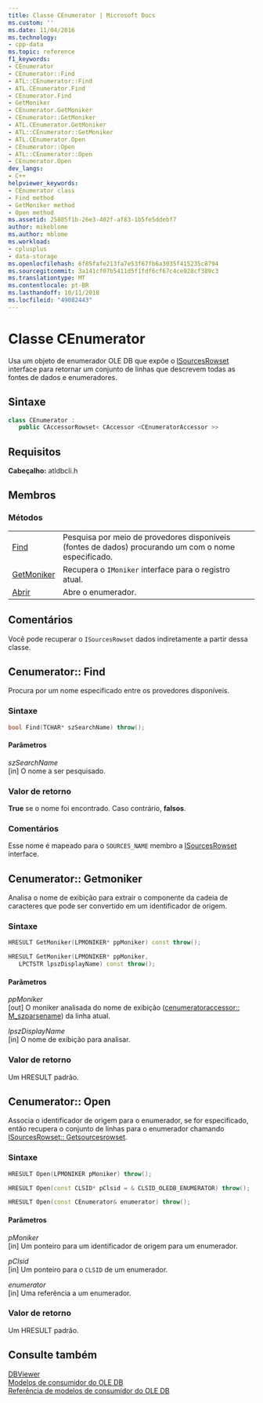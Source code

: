 ```yaml
---
title: Classe CEnumerator | Microsoft Docs
ms.custom: ''
ms.date: 11/04/2016
ms.technology:
- cpp-data
ms.topic: reference
f1_keywords:
- CEnumerator
- CEnumerator::Find
- ATL::CEnumerator::Find
- ATL.CEnumerator.Find
- CEnumerator.Find
- GetMoniker
- CEnumerator.GetMoniker
- CEnumerator::GetMoniker
- ATL.CEnumerator.GetMoniker
- ATL::CEnumerator::GetMoniker
- ATL.CEnumerator.Open
- CEnumerator::Open
- ATL::CEnumerator::Open
- CEnumerator.Open
dev_langs:
- C++
helpviewer_keywords:
- CEnumerator class
- Find method
- GetMoniker method
- Open method
ms.assetid: 25805f1b-26e3-402f-af83-1b5fe5ddebf7
author: mikeblome
ms.author: mblome
ms.workload:
- cplusplus
- data-storage
ms.openlocfilehash: 6f85fafe213fa7e53f67fb6a3035f415235c8794
ms.sourcegitcommit: 3a141cf07b5411d5f1fdf6cf67c4ce928cf389c3
ms.translationtype: MT
ms.contentlocale: pt-BR
ms.lasthandoff: 10/11/2018
ms.locfileid: "49082443"
---
```

# <a name="cenumerator-class"></a>Classe CEnumerator

Usa um objeto de enumerador OLE DB que expõe o [ISourcesRowset](/previous-versions/windows/desktop/ms715969) interface para retornar um conjunto de linhas que descrevem todas as fontes de dados e enumeradores.  
  
## <a name="syntax"></a>Sintaxe

```cpp
class CEnumerator :   
   public CAccessorRowset< CAccessor <CEnumeratorAccessor >>  
```  

## <a name="requirements"></a>Requisitos  

**Cabeçalho:** atldbcli.h
  
## <a name="members"></a>Membros  
  
### <a name="methods"></a>Métodos  
  
|||  
|-|-|  
|[Find](#find)|Pesquisa por meio de provedores disponíveis (fontes de dados) procurando um com o nome especificado.|  
|[GetMoniker](#getmoniker)|Recupera o `IMoniker` interface para o registro atual.|  
|[Abrir](#open)|Abre o enumerador.|  
  
## <a name="remarks"></a>Comentários  

Você pode recuperar o `ISourcesRowset` dados indiretamente a partir dessa classe.  

## <a name="find"></a> Cenumerator:: Find

Procura por um nome especificado entre os provedores disponíveis.  
  
### <a name="syntax"></a>Sintaxe  
  
```cpp
bool Find(TCHAR* szSearchName) throw();  
```  
  
#### <a name="parameters"></a>Parâmetros  

*szSearchName*<br/>
[in] O nome a ser pesquisado.  
  
### <a name="return-value"></a>Valor de retorno  

**True** se o nome foi encontrado. Caso contrário, **falsos**.  
  
### <a name="remarks"></a>Comentários  

Esse nome é mapeado para o `SOURCES_NAME` membro a [ISourcesRowset](/previous-versions/windows/desktop/ms715969) interface.  
  
## <a name="getmoniker"></a> Cenumerator:: Getmoniker

Analisa o nome de exibição para extrair o componente da cadeia de caracteres que pode ser convertido em um identificador de origem.  
  
### <a name="syntax"></a>Sintaxe  
  
```cpp
HRESULT GetMoniker(LPMONIKER* ppMoniker) const throw();  

HRESULT GetMoniker(LPMONIKER* ppMoniker,   
   LPCTSTR lpszDisplayName) const throw();  
```  
  
#### <a name="parameters"></a>Parâmetros  

*ppMoniker*<br/>
[out] O moniker analisada do nome de exibição ([cenumeratoraccessor:: M_szparsename](../../data/oledb/cenumeratoraccessor-m-szparsename.md)) da linha atual.  
  
*lpszDisplayName*<br/>
[in] O nome de exibição para analisar.  
  
### <a name="return-value"></a>Valor de retorno  

Um HRESULT padrão.  

## <a name="open"></a> Cenumerator:: Open

Associa o identificador de origem para o enumerador, se for especificado, então recupera o conjunto de linhas para o enumerador chamando [ISourcesRowset:: Getsourcesrowset](/previous-versions/windows/desktop/ms711200).  
  
### <a name="syntax"></a>Sintaxe  
  
```cpp
HRESULT Open(LPMONIKER pMoniker) throw();  

HRESULT Open(const CLSID* pClsid = & CLSID_OLEDB_ENUMERATOR) throw();  

HRESULT Open(const CEnumerator& enumerator) throw();  
```  
  
#### <a name="parameters"></a>Parâmetros  

*pMoniker*<br/>
[in] Um ponteiro para um identificador de origem para um enumerador.  
  
*pClsid*<br/>
[in] Um ponteiro para o `CLSID` de um enumerador.  
  
*enumerator*<br/>
[in] Uma referência a um enumerador.  
  
### <a name="return-value"></a>Valor de retorno  

Um HRESULT padrão.  
  
## <a name="see-also"></a>Consulte também  

[DBViewer](../../visual-cpp-samples.md)<br/>
[Modelos de consumidor do OLE DB](../../data/oledb/ole-db-consumer-templates-cpp.md)<br/>
[Referência de modelos de consumidor do OLE DB](../../data/oledb/ole-db-consumer-templates-reference.md)